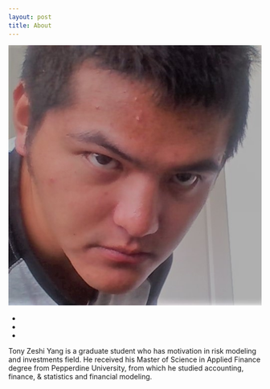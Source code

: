 ```yaml
---
layout: post
title: About
---
```


<center>
<img src="/images/header_zeshiyang.jpg">
</center>

<p>
<center>
    <ul class="navigation-bar">
            <li><a href="https://github.com/YANGZSHI68"><i class='fa fa-github-alt'></i></a></li>  
            <li><a href="https://twitter.com/yangzeshi"><i class="fa fa-twitter"></i></a></li>
            <li><a href="https://www.linkedin.com/in/tony-zeshi-yang/"><i class='fa fa-linkedin'></i></a></li>
    </ul>
</center>
</p>

<p>
Tony Zeshi Yang is a graduate student who has motivation in risk modeling and investments field. He received his Master of Science in Applied Finance degree from Pepperdine University, from which he studied accounting, finance, & statistics and financial modeling.
</p>


